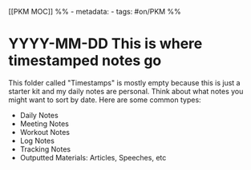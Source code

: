 [[PKM MOC]]
%% - metadata:
	- tags: #on/PKM %% 
# YYYY-MM-DD This is where timestamped notes go
This folder called "Timestamps" is mostly empty because this is just a starter kit and my daily notes are personal. Think about what notes you might want to sort by date. Here are some common types:

- Daily Notes
- Meeting Notes
- Workout Notes
- Log Notes
- Tracking Notes
- Outputted Materials: Articles, Speeches, etc
